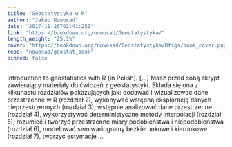 ```yaml
---
title: "Geostatystyka w R"
author: "Jakub Nowosad"
date: "2017-11-26T02:41:25Z"
link: "https://bookdown.org/nowosad/Geostatystyka/"
length_weight: "25.1%"
cover: "https://bookdown.org/nowosad/Geostatystyka/Rfigs/book_cover.png"
repo: "nowosad/geostat_book"
pinned: false
---
```


Introduction to geostatistics with R (in Polish). [...] Masz przed sobą skrypt zawierający materiały do ćwiczeń z geostatystyki. Składa się ona z kilkunastu rozdziałów pokazujących jak: dodawać i wizualizować dane przestrzenne w R (rozdział 2), wykonywać wstępną eksplorację danych nieprzestrzennych (rozdział 3), wstępnie analizować dane przestrzenne (rozdział 4), wykorzystywać deterministyczne metody interpolacji (rozdział 5), rozumieć i tworzyć przestrzenne miary podobieństwa i niepodobieństwa (rozdział 6), modelować semiwariogramy bezkierunkowe i kierunkowe (rozdział 7), tworzyć estymacje ...

